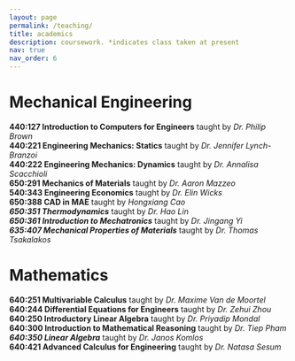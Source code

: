 ```yaml
---
layout: page
permalink: /teaching/
title: academics
description: coursework. *indicates class taken at present
nav: true
nav_order: 6
---
```

# Mechanical Engineering

<span class="level-100"><strong>440:127 Introduction to Computers for Engineers</strong></span> taught by *Dr. Philip Brown*  
<span class="level-200"><strong>440:221 Engineering Mechanics: Statics</strong></span> taught by *Dr. Jennifer Lynch-Branzoi*  
<span class="level-200"><strong>440:222 Engineering Mechanics: Dynamics</strong></span> taught by *Dr. Annalisa Scacchioli*  
<span class="level-200"><strong>650:291 Mechanics of Materials</strong></span> taught by *Dr. Aaron Mazzeo*  
<span class="level-200"><strong>540:343 Engineering Economics</strong></span> taught by *Dr. Elin Wicks*  
<span class="level-400"><strong>650:388 CAD in MAE</strong></span> taught by *Hongxiang Cao*  
<span class="level-400 current-course"><strong>*650:351 Thermodynamics*</strong></span> taught by *Dr. Hao Lin*  
<span class="level-400 current-course"><strong>*650:361 Introduction to Mechatronics*</strong></span> taught by *Dr. Jingang Yi*  
<span class="level-400 current-course"><strong>*635:407 Mechanical Properties of Materials*</strong></span> taught by *Dr. Thomas Tsakalakos*  

# Mathematics

<span class="level-100"><strong>640:251 Multivariable Calculus</strong></span> taught by *Dr. Maxime Van de Moortel*  
<span class="level-100"><strong>640:244 Differential Equations for Engineers</strong></span> taught by *Dr. Zehui Zhou*  
<span class="level-100"><strong>640:250 Introductory Linear Algebra</strong></span> taught by *Dr. Priyadip Mondal*  
<span class="level-200"><strong>640:300 Introduction to Mathematical Reasoning</strong></span> taught by *Dr. Tiep Pham*  
<span class="level-200 current-course"><strong>*640:350 Linear Algebra*</strong></span> taught by *Dr. Janos Komlos*  
<span class="level-400"><strong> 640:421 Advanced Calculus for Engineering</strong></span> taught by *Dr. Natasa Sesum*
